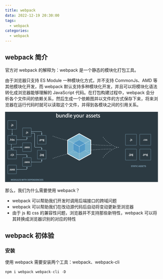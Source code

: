 ```yaml
---
title: webpack
data: 2022-12-19 20:30:00
tags:
  - webpack
categories:
  - webpack
---
```


## webpack 简介

官方对 webpack 的解释为：webpack 是一个静态的模块化打包工具。

由于浏览器只支持 ES Module 一种模块化方式，并不支持 CommonJs、AMD 等其他模块化开发，而 webpack 默认支持多种模块化开发，并且可以将模块化语法转化成浏览器能够理解的 JavaScript 代码。在打包构建过程中，webpack 会分析各个文件间的依赖关系，然后生成一个依赖图并以文件的方式保存下来，将来浏览器在运行代码时就可以读取这个文件，并得到各模块之间的引用关系。

![webpack](./img/webpack.png)

那么，我们为什么需要使用 webpack？

- webpack 可以帮助我们开发时调用后端接口的跨域问题
- webpack 可以帮助我们在改动源代码后自动将变动更新至浏览器
- 由于 js 和 css 的兼容性问题，浏览器并不支持那些新特性，webpack 可以将其转换成浏览器识别的对应的特性

## webpack 初体验

### 安装

使用 webpack 需要安装两个工具：webpack、webpack-cli

```js
npm i webpack webpack-cli -D
```
